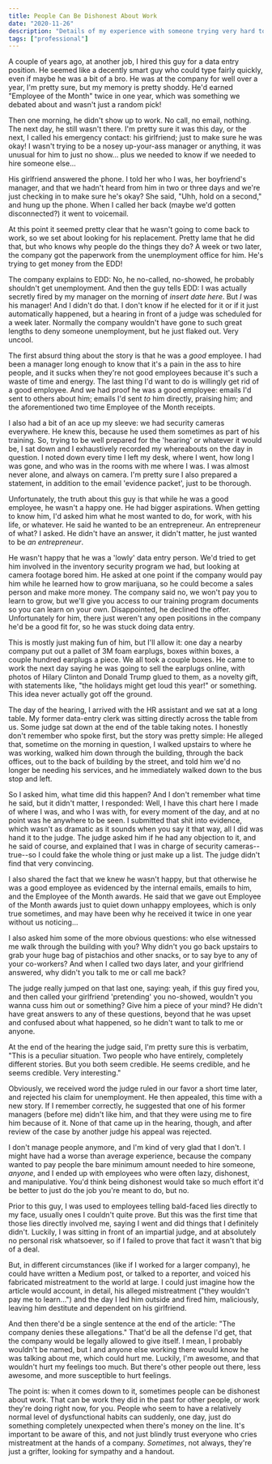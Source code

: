 ```yaml
---
title: People Can Be Dishonest About Work
date: "2020-11-26"
description: "Details of my experience with someone trying very hard to commit unemployment fraud."
tags: ["professional"]
---
```


A couple of years ago, at another job, I hired this guy for a data entry position. He seemed like a decently smart guy who could type fairly quickly, even if maybe he was a bit of a bro. He was at the company for well over a year, I'm pretty sure, but my memory is pretty shoddy. He'd earned "Employee of the Month" twice in one year, which was something we debated about and wasn't just a random pick!

Then one morning, he didn't show up to work. No call, no email, nothing. The next day, he still wasn't there. I'm pretty sure it was this day, or the next, I called his emergency contact: his girlfriend; just to make sure he was okay! I wasn't trying to be a nosey up-your-ass manager or anything, it was unusual for him to just no show... plus we needed to know if we needed to hire someone else...

His girlfriend answered the phone. I told her who I was, her boyfriend's manager, and that we hadn't heard from him in two or three days and we're just checking in to make sure he's okay? She said, "Uhh, hold on a second," and hung up the phone. When I called her back (maybe we'd gotten disconnected?) it went to voicemail.

At this point it seemed pretty clear that he wasn't going to come back to work, so we set about looking for his replacement. Pretty lame that he did that, but who knows why people do the things they do? A week or two later, the company got the paperwork from the unemployment office for him. He's trying to get money from the EDD!

The company explains to EDD: No, he no-called, no-showed, he probably shouldn't get unemployment. And then the guy tells EDD: I was actually secretly fired by my manager on the morning of *insert date here*. But *I* was his manager! And I didn't do that. I don't know if he elected for it or if it just automatically happened, but a hearing in front of a judge was scheduled for a week later. Normally the company wouldn't have gone to such great lengths to deny someone unemployment, but he just flaked out. Very uncool.

The first absurd thing about the story is that he was a *good* employee. I had been a manager long enough to know that it's a pain in the ass to hire people, and it sucks when they're not good employees because it's such a waste of time and energy. The last thing I'd want to do is willingly get rid of a good employee. And we had proof he was a good employee: emails I'd sent to others about him; emails I'd sent *to* him directly, praising him; and the aforementioned two time Employee of the Month receipts.

I also had a bit of an ace up my sleeve: we had security cameras everywhere. He knew this, because he used them sometimes as part of his training. So, trying to be well prepared for the 'hearing' or whatever it would be, I sat down and I exhaustively recorded my whereabouts on the day in question. I noted down every time I left my desk, where I went, how long I was gone, and who was in the rooms with me where I was. I was almost never alone, and always on camera. I'm pretty sure I also prepared a statement, in addition to the email 'evidence packet', just to be thorough.

Unfortunately, the truth about this guy is that while he was a good employee, he wasn't a happy one. He had bigger aspirations. When getting to know him, I'd asked him what he most wanted to do, for work, with his life, or whatever. He said he wanted to be an entrepreneur. An entrepreneur of what? I asked. He didn't have an answer, it didn't matter, he just wanted to be *an entrepreneur*.

He wasn't happy that he was a 'lowly' data entry person. We'd tried to get him involved in the inventory security program we had, but looking at camera footage bored him. He asked at one point if the company would pay him while he learned how to grow marijuana, so he could become a sales person and make more money. The company said no, we won't pay you to learn to grow, but we'll give you access to our training program documents so you can learn on your own. Disappointed, he declined the offer. Unfortunately for him, there just weren't any open positions in the company he'd be a good fit for, so he was stuck doing data entry.

This is mostly just making fun of him, but I'll allow it: one day a nearby company put out a pallet of 3M foam earplugs, boxes within boxes, a couple hundred earplugs a piece. We all took a couple boxes. He came to work the next day saying he was going to sell the earplugs online, with photos of Hilary Clinton and Donald Trump glued to them, as a novelty gift, with statements like, "the holidays might get loud this year!" or something. This idea never actually got off the ground.

The day of the hearing, I arrived with the HR assistant and we sat at a long table. My former data-entry clerk was sitting directly across the table from us. Some judge sat down at the end of the table taking notes. I honestly don't remember who spoke first, but the story was pretty simple: He alleged that, sometime on the morning in question, I walked upstairs to where he was working, walked him down through the building, through the back offices, out to the back of building by the street, and told him we'd no longer be needing his services, and he immediately walked down to the bus stop and left.

So I asked him, what time did this happen? And I don't remember what time he said, but it didn't matter, I responded: Well, I have this chart here I made of where I was, and who I was with, for every moment of the day, and at no point was he anywhere to be seen. I submitted that shit into evidence, which wasn't as dramatic as it sounds when you say it that way, all I did was hand it to the judge. The judge asked him if he had any objection to it, and he said of course, and explained that I was in charge of security cameras--true--so I could fake the whole thing or just make up a list. The judge didn't find that very convincing.

I also shared the fact that we knew he wasn't happy, but that otherwise he was a good employee as evidenced by the internal emails, emails to him, and the Employee of the Month awards. He said that we gave out Employee of the Month awards just to quiet down unhappy employees, which is only true sometimes, and may have been why he received it twice in one year without us noticing...

I also asked him some of the more obvious questions: who else witnessed me walk through the building with you? Why didn't you go back upstairs to grab your huge bag of pistachios and other snacks, or to say bye to any of your co-workers? And when I called two days later, and your girlfriend answered, why didn't you talk to me or call me back?

The judge really jumped on that last one, saying: yeah, if this guy fired you, and then called your girlfriend 'pretending' you no-showed, wouldn't you wanna cuss him out or something? Give him a piece of your mind? He didn't have great answers to any of these questions, beyond that he was upset and confused about what happened, so he didn't want to talk to me or anyone.

At the end of the hearing the judge said, I'm pretty sure this is verbatim, "This is a peculiar situation. Two people who have entirely, completely different stories. But you both seem credible. He seems credible, and he seems credible. Very interesting."

Obviously, we received word the judge ruled in our favor a short time later, and rejected his claim for unemployment. He then appealed, this time with a new story. If I remember correctly, he suggested that one of his former managers (before me) didn't like him, and that they were using me to fire him because of it. None of that came up in the hearing, though, and after review of the case by another judge his appeal was rejected.

I don't manage people anymore, and I'm kind of very glad that I don't. I might have had a worse than average experience, because the company wanted to pay people the bare minimum amount needed to hire someone, *anyone*, and I ended up with employees who were often lazy, dishonest, and manipulative. You'd think being dishonest would take so much effort it'd be better to just do the job you're meant to do, but no.

Prior to this guy, I was used to employees telling bald-faced lies directly to my face, usually ones I couldn't quite prove. But this was the first time that those lies directly involved me, saying I went and did things that I definitely didn't. Luckily, I was sitting in front of an impartial judge, and at absolutely no personal risk whatsoever, so if I failed to prove that fact it wasn't that big of a deal.

But, in different circumstances (like if I worked for a larger company), he could have written a Medium post, or talked to a reporter, and voiced his fabricated mistreatment to the world at large. I could just imagine how the article would account, in detail, his alleged mistreatment ("they wouldn't pay me to learn...") and the day I led him outside and fired him, maliciously, leaving him destitute and dependent on his girlfriend.

And then there'd be a single sentence at the end of the article: "The company denies these allegations." That'd be all the defense I'd get, that the company would be legally allowed to give itself. I mean, I probably wouldn't be named, but I and anyone else working there would know he was talking about me, which could hurt me. Luckily, I'm awesome, and that wouldn't hurt my feelings too much. But there's other people out there, less awesome, and more susceptible to hurt feelings.

The point is: when it comes down to it, sometimes people can be dishonest about work. That can be work they did in the past for other people, or work they're doing right now, for you. People who seem to have a relatively normal level of dysfunctional habits can suddenly, one day, just do something completely unexpected when there's money on the line. It's important to be aware of this, and not just blindly trust everyone who cries mistreatment at the hands of a company. *Sometimes*, not always, they're just a grifter, looking for sympathy and a handout.
